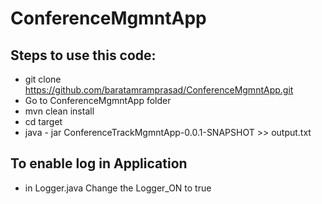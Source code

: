 # ConferenceMgmntApp

## Steps to use this code:
+ git clone https://github.com/baratamramprasad/ConferenceMgmntApp.git
+ Go to ConferenceMgmntApp folder
+ mvn clean install
+ cd target
+ java - jar ConferenceTrackMgmntApp-0.0.1-SNAPSHOT <path of input file> >> output.txt

## To enable log in Application
+ in Logger.java  Change the Logger_ON to true


